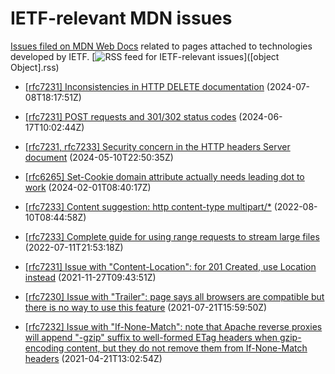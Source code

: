# IETF-relevant MDN issues

[Issues filed on MDN Web Docs](https://github.com/mdn/content/issues) related to pages attached to technologies developed by IETF. [![RSS feed for IETF-relevant issues](https://www.w3.org/QA/2007/04/feed_icon)]([object Object].rss)

* [\[rfc7231\] Inconsistencies in HTTP DELETE documentation](https://github.com/mdn/content/issues/34721) (2024-07-08T18:17:51Z)
  
* [\[rfc7231\] POST requests and 301/302 status codes](https://github.com/mdn/content/issues/34222) (2024-06-17T10:02:44Z)
  
* [\[rfc7231, rfc7233\] Security concern in the HTTP headers Server document](https://github.com/mdn/content/issues/33543) (2024-05-10T22:50:35Z)
  
* [\[rfc6265\] Set-Cookie domain attribute actually needs leading dot to work](https://github.com/mdn/content/issues/32050) (2024-02-01T08:40:17Z)
  
* [\[rfc7233\] Content suggestion: http content-type multipart/\*](https://github.com/mdn/content/issues/19353) (2022-08-10T08:44:58Z)
  
* [\[rfc7233\] Complete guide for using range requests to stream large files](https://github.com/mdn/content/issues/18237) (2022-07-11T21:53:18Z)
  
* [\[rfc7231\] Issue with "Content-Location": for 201 Created, use Location instead](https://github.com/mdn/content/issues/10809) (2021-11-27T09:43:51Z)
  
* [\[rfc7230\] Issue with "Trailer": page says all browsers are compatible but there is no way to use this feature](https://github.com/mdn/content/issues/7137) (2021-07-21T15:59:50Z)
  
* [\[rfc7232\] Issue with "If-None-Match": note that Apache reverse proxies will append "-gzip" suffix to well-formed ETag headers when gzip-encoding content, but they do not remove them from If-None-Match headers](https://github.com/mdn/content/issues/4343) (2021-04-21T13:02:54Z)
  
